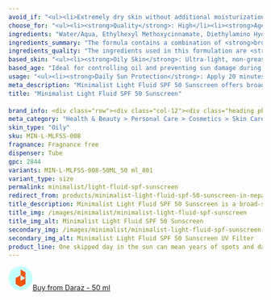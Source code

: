 ```yaml
---
avoid_if: "<ul><li>Extremely dry skin without additional moisturization</li><li>Those allergic to chemical UV filters</li></ul>"
choose_for: "<ul><li><strong>Quality</strong>: High</li><li><strong>Age</strong>: 13+.</li><li><strong>Skin Types</strong>: Oily, acne-prone.</li><li><strong>Effective For</strong>: Sun protection.</li></ul>"
ingredients: "Water/Aqua, Ethylhexyl Methoxycinnamate, Diethylamino Hydroxybenzoyl Hexyl Benzoate, Dimethicone, Ethoxydiglycol, Methylene Bis-Benzotriazolyl Tetramethylbutylphenol, Propylene Glycol Dicaprylate/Dicaprate, Diisopropyl Sebacate, Diisopropyl Adipate, C12-15 Alkyl Benzoate, Butylene Glycol, Phenoxyethanol, VP/Eicosene Copolymer, Isododecane, Pentylene Glycol, Potassium Cetyl Phosphate, Acrylates/Polytrimethylsiloxymethacrylate Copolymer, Decyl Glucoside, Triethanolamine, Carbomer, Acrylates/C10-30 Alkyl Acrylate Crosspolymer, Polyacrylate Crosspolymer-6, Ethylhexylglycerin, Trisodium Ethylenediamine Disuccinate, Propylene Glycol, Cyclopentasiloxane, Dimethicone Crosspolymer, Caprylyl Methicone, PEG-12 Dimethicone/PPG-20 Crosspolymer, Polymethylsilsesquioxane, Xanthan Gum."
ingredients_summary: "The formula contains a combination of <strong>broad-spectrum UV filters</strong> like <strong>Ethylhexyl Methoxycinnamate</strong> and <strong>Diethylamino Hydroxybenzoyl Hexyl Benzoate</strong> to provide effective sun protection. <strong>Methylene Bis-Benzotriazolyl Tetramethylbutylphenol</strong> enhances the sunscreen’s stability and coverage against UVA and UVB rays. <strong>Dimethicone</strong> and <strong>Butylene Glycol</strong> offer skin-smoothing and hydrating benefits, while <strong>Ethoxydiglycol</strong> ensures an even application. <strong>Pentylene Glycol</strong> and <strong>Ethylhexylglycerin</strong> act as skin-conditioning agents, keeping the skin moisturized. The inclusion of <strong>Xanthan Gum</strong> and <strong>Carbomer</strong> helps maintain a lightweight, non-sticky texture."
ingredients_quality: "The ingredients used in this formulation are <strong>high-quality and dermatologist-approved</strong>, offering reliable sun protection and skin comfort. The <strong>broad-spectrum UV filters</strong> are photostable, ensuring long-lasting protection. The inclusion of <strong>silicone-based ingredients</strong> like <strong>Dimethicone</strong> and <strong>Polymethylsilsesquioxane</strong> ensures a silky, lightweight finish that won’t clog pores. The formula is <strong>free from parabens and harsh chemicals</strong>, making it suitable for most skin types. Its carefully chosen mix of humectants and emollients ensures hydration without greasiness, providing a balanced, comfortable feel for daily use."
based_skin: "<ul><li><strong>Oily Skin</strong>: Ultra-light, non-greasy texture that controls excess oil and provides a matte finish.</li><li><strong>Combination Skin</strong>: Balances hydration while keeping the T-zone shine-free.</li><li><strong>Normal Skin</strong>: Offers broad-spectrum protection without clogging pores.</li><li><strong>Sensitive Skin</strong>: Free from fragrance and harsh chemicals, minimizing irritation risks.</li></ul>"
based_age: "Ideal for controlling oil and preventing sun damage during outdoor activities.</li><li><strong>Young Adults (20–30 years)</strong>: Helps maintain skin health and prevent premature aging from sun exposure.</li><li><strong>Adults (30+ years)</strong>: Provides daily protection against UV-induced aging and hyperpigmentation.</li><li><strong>Mature Skin (50+ years)</strong>: Reduces UV damage and supports skin barrier health.</li></ul>"
usage: "<ul><li><strong>Daily Sun Protection</strong>: Apply 20 minutes before sun exposure for effective UV protection.</li><li><strong>Under Makeup</strong>: Acts as a primer with a smooth, matte finish.</li><li><strong>Reapplication</strong>: Reapply every 2–3 hours when outdoors or after sweating.</li><li><strong>Travel-Friendly</strong>: Lightweight and easy to carry for on-the-go protection.</li></ul>"
meta_description: "Minimalist Light Fluid SPF 50 Sunscreen offers broad-spectrum UV protection with a matte finish. Lightweight, non-comedogenic, and perfect for all skin types."
title: "Minimalist Light Fluid SPF 50 Sunscreen"

brand_info: <div class="row"><div class="col-12"><div class="heading pb-28"><h2>What minimalist stands for</h2></div></div><div class="col-md-3"><div class="mb-40 text-md-left"><h3 class="mb-2">Transparency</h3><p>Full disclosure of ingredients used & their concentration</p></div></div><div class="col-md-3"><div class="mb-40 text-md-left"><h3 class="mb-2">Efficacy</h3><p>Formulations developed in our in-house laboratories</p></div></div><div class="col-md-3"><div class="mb-40 text-md-left"><h3 class="mb-2">Affordable</h3><p>Skincare, accessible to all</p></div></div><div class="col-md-3"><div class="mb-40 text-md-left"><h3 class="mb-2">Only the best</h3><p>Ingredients sourced from across the world</p></div></div></div>
meta_category: "Health & Beauty > Personal Care > Cosmetics > Skin Care > Sunscreen"
skin_type: "Oily"
sku: MIN-L-MLFSS-008
fragnance: Fragnance free
dispenser: Tube
gpc: 2844
variants: MIN-L-MLFSS-008-50ML_50 ml_801
variant_type: size
permalink: minimalist/light-fluid-spf-sunscreen
redirect_from: products/minimalist-light-fluid-spf-50-sunscreen-in-nepal
title_description: Minimalist Light Fluid SPF 50 Sunscreen is a broad-spectrum, lightweight sunscreen that protects against UVA and UVB rays while leaving no white cast. Enriched with advanced UV filters like Uvinul A Plus and Tinosorb S, it offers effective sun protection. The non-comedogenic, fragrance-free, and water-based formula ensures a matte finish, making it ideal for daily use on all skin types, especially oily and acne-prone skin.
title_img: /images/minimalist/minimalist-light-fluid-spf-sunscreen
title_img_alt: Minimalist Light Fluid SPF 50 Sunscreen
secondary_img: /images/minimalist/minimalist-light-fluid-spf-sunscreen-uv-filters
secondary_img_alt: Minimalist Light Fluid SPF 50 Sunscreen UV Filter
product_line: One skipped day in the sun can mean years of spots and damage—shield your skin while you can.
---
```

<div class="col-lg-6 col-sm-6 mb-5 mb-lg-0 text-left">
    <p>
        <a href="https://s.daraz.com.np/s.goO9?cc" class="link-title" title="daraz icon link to product"><img loading="lazy" src="/images/icons/social/daraz-icon.webp" alt="daraz icon link to product" class="m-2"
            style="width: 48px;">Buy from Daraz - 50 ml
        </a>
    </p>
</div>
